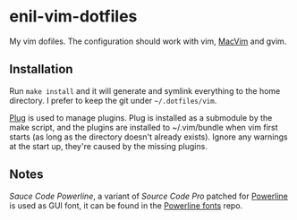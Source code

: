# enil-vim-dotfiles

My vim dofiles.
The configuration should work with vim, [MacVim] and gvim.

## Installation

Run `make install` and it will generate and symlink everything to the home directory.
I prefer to keep the git under `~/.dotfiles/vim`.

[Plug] is used to manage plugins.
Plug is installed as a submodule by the make script, and the plugins are installed to ~/.vim/bundle when vim first
starts (as long as the directory doesn't already exists).
Ignore any warnings at the start up, they're caused by the missing plugins.

## Notes

*Sauce Code Powerline*, a variant of *Source Code Pro* patched for [Powerline] is used as GUI font, it can be found
in the [Powerline fonts] repo.

[MacVim]:          https://github.com/b4winckler/macvim
[Plug]:            https://github.com/junegunn/vim-plug
[Powerline]:       https://github.com/powerline/powerline
[Powerline fonts]: https://github.com/powerline/fonts

